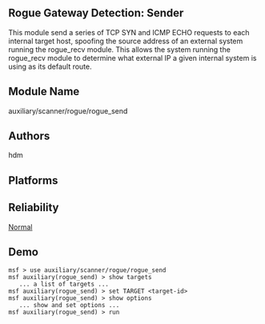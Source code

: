 ## Rogue Gateway Detection: Sender

This module send a series of TCP SYN and ICMP ECHO requests 
to each internal target host, spoofing the source address of 
an external system running the rogue_recv module. This 
allows the system running the rogue_recv module to determine 
what external IP a given internal system is using as its 
default route.


## Module Name
auxiliary/scanner/rogue/rogue_send

## Authors
hdm





## Platforms


## Reliability
[Normal](https://github.com/rapid7/metasploit-framework/wiki/Exploit-Ranking)

## Demo

```
msf > use auxiliary/scanner/rogue/rogue_send
msf auxiliary(rogue_send) > show targets
   ... a list of targets ...
msf auxiliary(rogue_send) > set TARGET <target-id>
msf auxiliary(rogue_send) > show options
   ... show and set options ...
msf auxiliary(rogue_send) > run
```
    
    